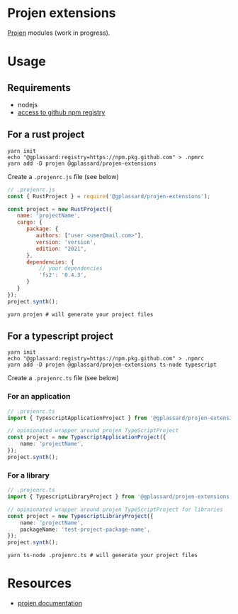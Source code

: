 # Projen extensions

[Projen](https://github.com/projen/projen) modules (work in progress).


# Usage

## Requirements
* nodejs
* [access to github npm registry](https://docs.github.com/en/packages/working-with-a-github-packages-registry/working-with-the-npm-registry)

## For a rust project

```shell
yarn init
echo "@gplassard:registry=https://npm.pkg.github.com" > .npmrc
yarn add -D projen @gplassard/projen-extensions
```

Create a `.projenrc.js` file (see below)


```javascript
// .projenrc.js
const { RustProject } = require('@gplassard/projen-extensions');

const project = new RustProject({
   name: 'projectName',
   cargo: {
      package: {
         authors: ["user <user@mail.com>"],
         version: 'version',
         edition: "2021",
      },
      dependencies: {
          // your dependencies
          'fs2': '0.4.3',
      }
   }
});
project.synth();
```


```shell
yarn projen # will generate your project files
```

## For a typescript project

```shell
yarn init
echo "@gplassard:registry=https://npm.pkg.github.com" > .npmrc
yarn add -D projen @gplassard/projen-extensions ts-node typescript
```

Create a `.projenrc.ts` file (see below)

### For an application
```typescript
// .projenrc.ts
import { TypescriptApplicationProject } from '@gplassard/projen-extensions';

// opinionated wrapper around projen TypeScriptProject
const project = new TypescriptApplicationProject({
    name: 'projectName',
});
project.synth();
```

### For a library
```typescript
// .projenrc.ts
import { TypescriptLibraryProject } from '@gplassard/projen-extensions';

// opinionated wrapper around projen TypeScriptProject for libraries
const project = new TypescriptLibraryProject({
    name: 'projectName', 
    packageName: 'test-project-package-name',
});
project.synth();
```

```shell
yarn ts-node .projenrc.ts # will generate your project files
```

# Resources
* [projen documentation](https://projen.io/)
